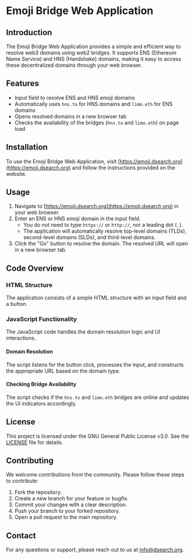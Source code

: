 # Emoji Bridge Web Application

## Introduction
The Emoji Bridge Web Application provides a simple and efficient way to resolve web3 domains using web2 bridges. It supports ENS (Ethereum Name Service) and HNS (Handshake) domains, making it easy to access these decentralized domains through your web browser.

## Features
- Input field to resolve ENS and HNS emoji domains
- Automatically uses `hns.to` for HNS domains and `limo.eth` for ENS domains
- Opens resolved domains in a new browser tab
- Checks the availability of the bridges (`hns.to` and `limo.eth`) on page load

## Installation
To use the Emoji Bridge Web Application, visit [https://emoji.dsearch.org](https://emoji.dsearch.org) and follow the instructions provided on the website.

## Usage
1. Navigate to [https://emoji.dsearch.org](https://emoji.dsearch.org) in your web browser.
2. Enter an ENS or HNS emoji domain in the input field. 
   - You do not need to type `https://` or `http://`, nor a leading dot (`.`). 
   - The application will automatically resolve top-level domains (TLDs), second-level domains (SLDs), and third-level domains.
3. Click the "Go" button to resolve the domain. The resolved URL will open in a new browser tab.

## Code Overview

### HTML Structure
The application consists of a simple HTML structure with an input field and a button.

### JavaScript Functionality
The JavaScript code handles the domain resolution logic and UI interactions.

#### Domain Resolution
The script listens for the button click, processes the input, and constructs the appropriate URL based on the domain type.

#### Checking Bridge Availability
The script checks if the `hns.to` and `limo.eth` bridges are online and updates the UI indicators accordingly.

## License
This project is licensed under the GNU General Public License v3.0. See the [LICENSE](LICENSE) file for details.

## Contributing
We welcome contributions from the community. Please follow these steps to contribute:

1. Fork the repository.
2. Create a new branch for your feature or bugfix.
3. Commit your changes with a clear description.
4. Push your branch to your forked repository.
5. Open a pull request to the main repository.

## Contact
For any questions or support, please reach out to us at [info@dsearch.org](mailto:info@dsearch.org).
